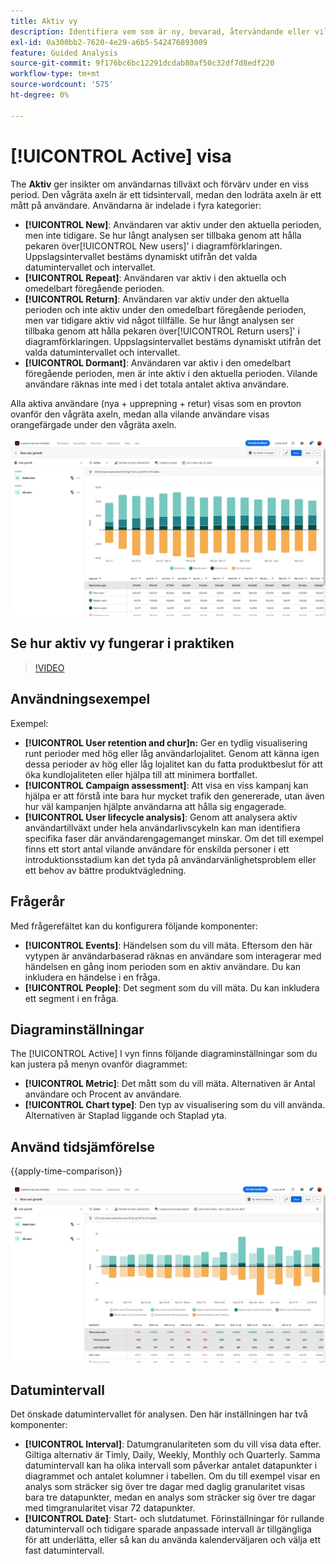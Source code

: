 ```yaml
---
title: Aktiv vy
description: Identifiera vem som är ny, bevarad, återvändande eller vilande.
exl-id: 0a300bb2-7620-4e29-a6b5-542476893009
feature: Guided Analysis
source-git-commit: 9f176bc6bc12291dcdab80af50c32df7d8edf220
workflow-type: tm+mt
source-wordcount: '575'
ht-degree: 0%

---
```


# [!UICONTROL Active] visa

The **Aktiv** ger insikter om användarnas tillväxt och förvärv under en viss period. Den vågräta axeln är ett tidsintervall, medan den lodräta axeln är ett mått på användare. Användarna är indelade i fyra kategorier:

* **[!UICONTROL New]**: Användaren var aktiv under den aktuella perioden, men inte tidigare. Se hur långt analysen ser tillbaka genom att hålla pekaren över[!UICONTROL New users]&#39; i diagramförklaringen. Uppslagsintervallet bestäms dynamiskt utifrån det valda datumintervallet och intervallet.
* **[!UICONTROL Repeat]**: Användaren var aktiv i den aktuella och omedelbart föregående perioden.
* **[!UICONTROL Return]**: Användaren var aktiv under den aktuella perioden och inte aktiv under den omedelbart föregående perioden, men var tidigare aktiv vid något tillfälle. Se hur långt analysen ser tillbaka genom att hålla pekaren över[!UICONTROL Return users]&#39; i diagramförklaringen. Uppslagsintervallet bestäms dynamiskt utifrån det valda datumintervallet och intervallet.
* **[!UICONTROL Dormant]**: Användaren var aktiv i den omedelbart föregående perioden, men är inte aktiv i den aktuella perioden. Vilande användare räknas inte med i det totala antalet aktiva användare.

Alla aktiva användare (nya + upprepning + retur) visas som en provton ovanför den vågräta axeln, medan alla vilande användare visas orangefärgade under den vågräta axeln.

![Aktiv](../assets/active.png)

## Se hur aktiv vy fungerar i praktiken

>[!VIDEO](https://video.tv.adobe.com/v/3421667/?learn=on)

## Användningsexempel

Exempel:

* **[!UICONTROL User retention and chur]n:** Ger en tydlig visualisering runt perioder med hög eller låg användarlojalitet. Genom att känna igen dessa perioder av hög eller låg lojalitet kan du fatta produktbeslut för att öka kundlojaliteten eller hjälpa till att minimera bortfallet.
* **[!UICONTROL Campaign assessment]**: Att visa en viss kampanj kan hjälpa er att förstå inte bara hur mycket trafik den genererade, utan även hur väl kampanjen hjälpte användarna att hålla sig engagerade.
* **[!UICONTROL User lifecycle analysis]**: Genom att analysera aktiv användartillväxt under hela användarlivscykeln kan man identifiera specifika faser där användarengagemanget minskar. Om det till exempel finns ett stort antal vilande användare för enskilda personer i ett introduktionsstadium kan det tyda på användarvänlighetsproblem eller ett behov av bättre produktvägledning.

## Frågerår

Med frågerefältet kan du konfigurera följande komponenter:

* **[!UICONTROL Events]**: Händelsen som du vill mäta. Eftersom den här vytypen är användarbaserad räknas en användare som interagerar med händelsen en gång inom perioden som en aktiv användare. Du kan inkludera en händelse i en fråga.
* **[!UICONTROL People]**: Det segment som du vill mäta. Du kan inkludera ett segment i en fråga.

## Diagraminställningar

The [!UICONTROL Active] I vyn finns följande diagraminställningar som du kan justera på menyn ovanför diagrammet:

* **[!UICONTROL Metric]**: Det mått som du vill mäta. Alternativen är Antal användare och Procent av användare.
* **[!UICONTROL Chart type]**: Den typ av visualisering som du vill använda. Alternativen är Staplad liggande och Staplad yta.

## Använd tidsjämförelse

{{apply-time-comparison}}

![Jämför aktiv tid](../assets/active-compare.png)

## Datumintervall

Det önskade datumintervallet för analysen. Den här inställningen har två komponenter:

* **[!UICONTROL Interval]**: Datumgranulariteten som du vill visa data efter. Giltiga alternativ är Timly, Daily, Weekly, Monthly och Quarterly. Samma datumintervall kan ha olika intervall som påverkar antalet datapunkter i diagrammet och antalet kolumner i tabellen. Om du till exempel visar en analys som sträcker sig över tre dagar med daglig granularitet visas bara tre datapunkter, medan en analys som sträcker sig över tre dagar med timgranularitet visar 72 datapunkter.
* **[!UICONTROL Date]**: Start- och slutdatumet. Förinställningar för rullande datumintervall och tidigare sparade anpassade intervall är tillgängliga för att underlätta, eller så kan du använda kalenderväljaren och välja ett fast datumintervall.

